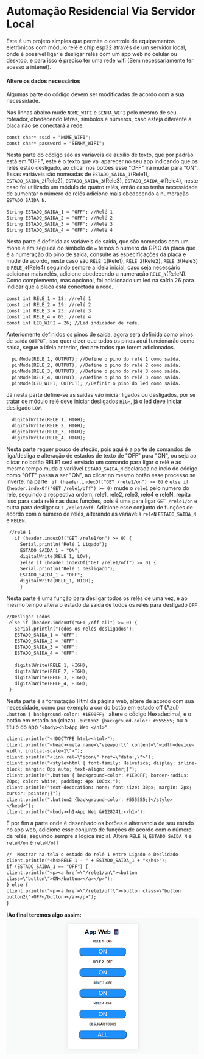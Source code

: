 # Automação Residencial Via Servidor Local

Este é um projeto simples que permite o controle de equipamentos eletrônicos com módulo relé e chip esp32 através de um servidor local, onde é possivel ligar e desligar relés com um app web no celular ou desktop, e para isso é preciso ter uma rede wifi (Sem necessariamente ter acesso a intenet).

#### Altere os dados necessários
Algumas parte do código devem ser modificadas de acordo com a sua necessidade.

Nas linhas abaixo mude ``NOME_WIFI`` e ``SENHA_WIFI`` pelo mesmo de seu roteador, obedecendo letras, símbolos e números, caso esteja diferente a placa não se conectará a rede.
````
const char* ssid = "NOME_WIFI";
const char* password = "SENHA_WIFI";
````

Nesta parte do código são as variáveis de auxílio de texto, que por padrão está em "OFF", este é o texto que vai aparecer no seu app indicando que os relés estão desligado, ao clicar nos botões esse "OFF" irá mudar para "ON". Essas variáveis são nomeadas de ``ESTADO_SAIDA_1``(Rele1), ``ESTADO_SAIDA_2``(Rele2), ``ESTADO_SAIDA_3``(Rele3), ``ESTADO_SAIDA_4``(Rele4), neste caso foi utilizado um módulo de quatro relés, então caso tenha necessidade de aumentar o número de relés adicione mais obedecendo a numeração ``ESTADO_SAIDA_N``.
````
String ESTADO_SAIDA_1 = "OFF"; //Relé 1  
String ESTADO_SAIDA_2 = "OFF"; //Relé 2
String ESTADO_SAIDA_3 = "OFF"; //Relé 3
String ESTADO_SAIDA_4 = "OFF"; //Relé 4
````

Nesta parte é definida as variáveis de saída, que são nomeadas com um mone e em seguida do simbolo de `=` temos o numero da GPIO da placa que é a numeração do pino de saída, consulte as especificações da placa e mude de acordo, neste caso são  ``RELE_1``(Rele1), ``RELE_2``(Rele2), ``RELE_3``(Rele3) e ``RELE_4``(Rele4) seguindo sempre a ideia inicial, caso seja necessário adicionar mais relés, adicione obedecendo a numeração ``RELE_N``(ReleN). Como complemento, mas opcional, foi adicionado um led na saída 26 para indicar que a placa está conectada a rede. 
````
const int RELE_1 = 18; //relé 1
const int RELE_2 = 19; //relé 2
const int RELE_3 = 23; //relé 3
const int RELE_4 = 05; //relé 4
const int LED_WIFI = 26; //Led indicador de rede.

````

Anteriomente definidos os pinos de saída, agora será definida como pinos de saída ``OUTPUT``, isso quer dizer que todos os pinos aqui funcionarão como saída, segue a ideia anterior, declare todos que forem adicionados. 
````
  pinMode(RELE_1, OUTPUT); //Define o pino do relé 1 como saída.
  pinMode(RELE_2, OUTPUT); //Define o pino do relé 2 como saída.
  pinMode(RELE_3, OUTPUT); //Define o pino do relé 3 como saída.
  pinMode(RELE_4, OUTPUT); //Define o pino do relé 3 como saída.
  pinMode(LED_WIFI, OUTPUT); //Definir o pino do led como saída.

````

Já nesta parte define-se as saídas vão iniciar ligados ou desligados, por se tratar de módulo relé deve iniciar desligados ``HIGH``, já o led deve iniciar desligado ``LOW``.
````
  digitalWrite(RELE_1, HIGH);
  digitalWrite(RELE_2, HIGH);
  digitalWrite(RELE_3, HIGH);
  digitalWrite(RELE_4, HIGH);

 ````
 
 Nesta parte requer pouco de ateção, pois aqui é a parte de comandos de liga/desliga e alteração de estados de texto de "OFF" para "ON", ou seja ao clicar no botão RELE1 será enviado um comando para ligar o relé e ao mesmo tempo muda a variável ``ESTADO_SAIDA_N`` declarada no incio do código como "OFF" passa a ser "ON", ao clicar no mesmo botão esse processo se inverte. na parte `` if (header.indexOf("GET /rele1/on") >= 0)`` e ``else if (header.indexOf("GET /rele1/off") >= 0)`` mude o `rele1` pelo numero do rele, seguindo a respectiva ordem, rele1, rele2, rele3, rele4 e releN, repita isso para cada relé nas duas funções, pois é uma para ligar ``GET /rele1/on`` e outra para desligar ``GET /rele1/off``. Adicione esse conjunto de funções de acordo com o número de relés, alterando as variáveis ``releN`` ``ESTADO_SAIDA_N`` e ``RELEN``.
 ````
  //relé 1
    if (header.indexOf("GET /rele1/on") >= 0) {
      Serial.println("Relé 1 Ligado");
      ESTADO_SAIDA_1 = "ON";
      digitalWrite(RELE_1, LOW);
      }else if (header.indexOf("GET /rele1/off") >= 0) {
      Serial.println("Relé 1 Desligado");
      ESTADO_SAIDA_1 = "OFF";
      digitalWrite(RELE_1, HIGH);
      }

  ````
Nesta parte é uma função para desligar todos os relés de uma vez, e ao mesmo tempo altera o estado da saída de todos os relés para desligado ``OFF``
````
//Desligar Todos
 else if (header.indexOf("GET /off-all") >= 0) {
   Serial.println("Todos os relés desligados");
   ESTADO_SAIDA_1 = "OFF";
   ESTADO_SAIDA_2 = "OFF";
   ESTADO_SAIDA_3 = "OFF";
   ESTADO_SAIDA_4 = "OFF";

   digitalWrite(RELE_1, HIGH);
   digitalWrite(RELE_2, HIGH);
   digitalWrite(RELE_3, HIGH);
   digitalWrite(RELE_4, HIGH);
 }

````
Nesta parte é a formatação Html da página web, altere de acordo com sua necessidade, como por exemplo a cor do botão em estado off (Azul) ``.button { background-color: #1E90FF; `` altere o código Hexadecimal, e o botão em estado on (cinza) ``.button2 {background-color: #555555;`` ou o título do app ``"<body><h1>App Web </h1>"``.
````
client.println("<!DOCTYPE html><html>");
client.println("<head><meta name=\"viewport\" content=\"width=device-width, initial-scale=1\">");
client.println("<link rel=\"icon\" href=\"data:,\">");
client.println("<style>html { font-family: Helvetica; display: inline-block; margin: 0px auto; text-align: center;}");
client.println(".button { background-color: #1E90FF; border-radius: 20px; color: white; padding: 4px 100px;");
client.println("text-decoration: none; font-size: 30px; margin: 2px; cursor: pointer;}");
client.println(".button2 {background-color: #555555;}</style></head>");
client.println("<body><h1>App Web &#128241;</h1>");

````
E por fim a parte onde é desenhado os botões e alternancia de seu estado no app web, adicione esse conjunto de funções de acordo com o número de relés, seguindo sempre a lógica inicial. Altere ``RELE_N``, ``ESTADO_SAIDA_N`` e ``releN/on`` e ``releN/off`` 

````
//  Mostrar na tela o estado do relé 1 entre Ligado e Deslidado
client.println("<h4>RELE 1 - " + ESTADO_SAIDA_1 + "</h4>");
if (ESTADO_SAIDA_1 == "OFF") {
client.println("<p><a href=\"/rele1/on\"><button class=\"button\">ON</button></a></p>");
} else {
client.println("<p><a href=\"/rele1/off\"><button class=\"button button2\">OFF</button></a></p>");
}
````

**ℹ️Ao final teremos algo assim:**
![App-Web](App-Web.png)
